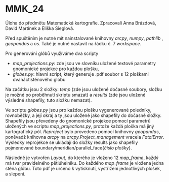 # MMK_24
Úloha do předmětu Matematická kartografie. Zpracovali Anna Brázdová, David Martínek a Eliška Sieglová.

Před spuštěním je nutné mít nainstalované knihovny _arcpy_, _numpy_, _pathlib_ , _geopandas_ a _os_. Také je nutné nastavit na řádku č. 7 _workspace_.

Pro generování glóbů využíváme dva scripty
- _map\_projections.py_: zde jsou ve slovníku uložené textové parametry gnomonické projekce pro každou plošku,
- _globes.py_: hlavní script, který generuje .pdf soubor s 12 ploškami dvanáctistěnového glóbu

Na začátku jsou 2 složky: _temp_ (zde jsou uložené dočasné soubory, složku je možné po proběhnutí skriptu smazat) a _results_ (zde jsou uložené výsledné shapefily, tuto složku nemazat).

Ve scriptu _globes.py_ jsou pro každou plošku vygenerované poledníky, rovnoběžky, a její okraj a ty jsou uložené jako shapefily do dočasné složky. Shapefily jsou převedeny do gnomonické projekce pomocí parametrů uložených ve scriptu _map\_projections.py_, protože každá ploška má jiný kartografický pól. _Reproject_ bylo provedeno pomocí knihovny _geopandas_, poněvadž knihovna _arcpy_ na _arcpy.Project\_management_ vracela _FatalError_. Výsledky reprojekce se ukládají do složky results jako shapefily pojmenované boundary/meridian/parallel_face{_číslo plošky_}.

Následně je vytvořen _Layout_, do kterého je vloženo 12 _map\_frame_, každý má tvar pravidelného pětiúhelníku. Do každého _map\_frame_ je vložena jedna stěna glóbu. Toto pdf je určeno k vytisknutí, vystřižení jednotlivých plošek, a slepení.




